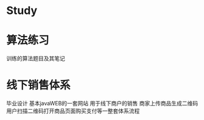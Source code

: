 # Study
# 算法练习
训练的算法题目及其笔记
# 线下销售体系
毕业设计 基本javaWEB的一套网站
用于线下商户的销售 
商家上传商品生成二维码 用户扫描二维码打开商品页面购买支付等一整套体系流程